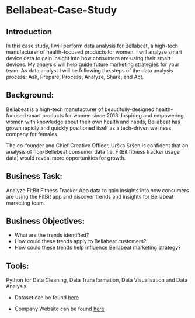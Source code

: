 # Bellabeat-Case-Study


## Introduction
In this case study, I will perform data analysis for Bellabeat, a high-tech manufacturer of health-focused products for women. I will analyze smart device data to gain insight into how consumers are using their smart devices. My analysis will help guide future marketing strategies for your team. As data analyst I will be following the steps of the data analysis process: Ask, Prepare, Process, Analyze, Share, and Act.

## Background:
Bellabeat is a high-tech manufacturer of beautifully-designed health-focused smart products for women since 2013. Inspiring and empowering women with knowledge about their own health and habits, Bellabeat has grown rapidly and quickly positioned itself as a tech-driven wellness company for females.

The co-founder and Chief Creative Officer, Urška Sršen is confident that an analysis of non-Bellebeat consumer data (ie. FitBit fitness tracker usage data) would reveal more opportunities for growth.

## Business Task:
Analyze FitBit Fitness Tracker App data to gain insights into how consumers are using the FitBit app and discover trends and insights for Bellabeat marketing team.

## Business Objectives:
- What are the trends identified?
- How could these trends apply to Bellabeat customers?
- How could these trends help influence Bellabeat marketing strategy?

## Tools:
Python for Data Cleaning, Data Transformation, Data Visualisation and Data Analysis

- Dataset can be found [here](https://www.kaggle.com/datasets/arashnic/fitbit)

- Company Website can be found [here](https://bellabeat.com/) 
